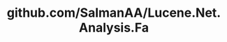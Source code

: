 ---
layout: post
title: github.com/SalmanAA/Lucene.Net.Analysis.Fa
categories: link
tags: [انگلیسی, گیت‌هاب, برنامه‌نویسی]
---